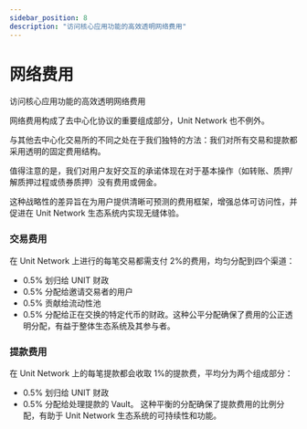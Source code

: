 ```yaml
---
sidebar_position: 8
description: "访问核心应用功能的高效透明网络费用"
---
```


# 网络费用

访问核心应用功能的高效透明网络费用

网络费用构成了去中心化协议的重要组成部分，Unit Network 也不例外。

与其他去中心化交易所的不同之处在于我们独特的方法：我们对所有交易和提款都采用透明的固定费用结构。

值得注意的是，我们对用户友好交互的承诺体现在对于基本操作（如转账、质押/解质押过程或债券质押）没有费用或佣金。

这种战略性的差异旨在为用户提供清晰可预测的费用框架，增强总体可访问性，并促进在 Unit Network 生态系统内实现无缝体验。

### 交易费用

在 Unit Network 上进行的每笔交易都需支付 2%的费用，均匀分配到四个渠道：

- 0.5% 划归给 UNIT 财政
- 0.5% 分配给邀请交易者的用户
- 0.5% 贡献给流动性池
- 0.5% 分配给正在交换的特定代币的财政。这种公平分配确保了费用的公正透明分配，有益于整体生态系统及其参与者。

### 提款费用

在 Unit Network 上的每笔提款都会收取 1%的提款费，平均分为两个组成部分：

- 0.5% 划归给 UNIT 财政
- 0.5% 分配给处理提款的 Vault。
  这种平衡的分配确保了提款费用的比例分配，有助于 Unit Network 生态系统的可持续性和功能。
